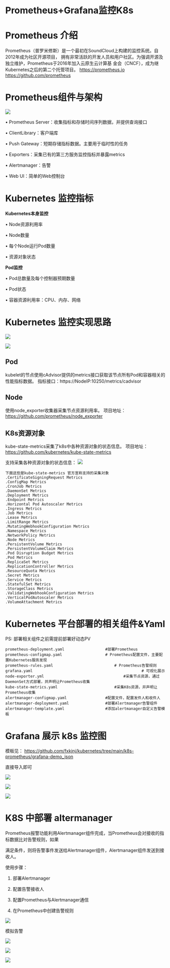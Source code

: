 

# Prometheus+Grafana监控K8s

# Prometheus 介绍

Prometheus（普罗米修斯）是一个最初在SoundCloud上构建的监控系统。自2012年成为社区开源项目，
拥有非常活跃的开发人员和用户社区。为强调开源及独立维护，Prometheus于2016年加入云原生云计算基
金会（CNCF），成为继Kubernetes之后的第二个托管项目。
https://prometheus.io
https://github.com/prometheus



# Prometheus组件与架构

![](http://jpg.fxkjnj.com/soft/prometheus/2.png)

• Prometheus Server：收集指标和存储时间序列数据，并提供查询接口

• ClientLibrary：客户端库

• Push Gateway：短期存储指标数据。主要用于临时性的任务

• Exporters：采集已有的第三方服务监控指标并暴露metrics

• Alertmanager：告警

• Web UI：简单的Web控制台

# Kubernetes 监控指标

**Kubernetes本身监控**

• Node资源利用率

• Node数量

• 每个Node运行Pod数量

• 资源对象状态



**Pod监控**

• Pod总数量及每个控制器预期数量

• Pod状态

• 容器资源利用率：CPU、内存、网络

# Kubernetes 监控实现思路

![](http://jpg.fxkjnj.com/soft/kubernetes/1.png)

![](http://jpg.fxkjnj.com/soft/kubernetes/2.png)

  

## Pod
kubelet的节点使用cAdvisor提供的metrics接口获取该节点所有Pod和容器相关的性能指标数据。
指标接口：https://NodeIP:10250/metrics/cadvisor   

## Node
使用node_exporter收集器采集节点资源利用率。
项目地址：https://github.com/prometheus/node_exporter

## K8s资源对象
kube-state-metrics采集了k8s中各种资源对象的状态信息。
项目地址：https://github.com/kubernetes/kube-state-metrics

支持采集各种资源对象的状态信息：
![](http://jpg.fxkjnj.com/soft/kubernetes/kube-state-metrics.png)


```
下面这些是kube-state-metrics 官方宣称支持的采集对象
.CertificateSigningRequest Metrics
.ConfigMap Metrics
.CronJob Metrics
.DaemonSet Metrics
.Deployment Metrics
.Endpoint Metrics
.Horizontal Pod Autoscaler Metrics
.Ingress Metrics
.Job Metrics
.Lease Metrics
.LimitRange Metrics
.MutatingWebhookConfiguration Metrics
.Namespace Metrics
.NetworkPolicy Metrics
.Node Metrics
.PersistentVolume Metrics
.PersistentVolumeClaim Metrics
.Pod Disruption Budget Metrics
.Pod Metrics
.ReplicaSet Metrics
.ReplicationController Metrics
.ResourceQuota Metrics
.Secret Metrics
.Service Metrics
.StatefulSet Metrics
.StorageClass Metrics
.ValidatingWebhookConfiguration Metrics
.VerticalPodAutoscaler Metrics
.VolumeAttachment Metrics
```


# Kubernetes 平台部署的相关组件&Yaml
PS: 部署相关组件之前需提前部署好动态PV

```
prometheus-deployment.yaml 					#部署Prometheus
prometheus-configmap.yaml 					# Prometheus配置文件，主要配置Kubernetes服务发现
prometheus-rules.yaml 							# Prometheus告警规则
grafana.yaml												# 可视化展示
node-exporter.yml 									#采集节点资源，通过DaemonSet方式部署，并声明让Prometheus收集
kube-state-metrics.yaml 						#采集K8s资源，并声明让Prometheus收集
alertmanager-configmap.yaml 				#配置文件，配置发件人和收件人
alertmanager-deployment.yaml 				#部署Alertmanager告警组件
alertmanager-template.yaml					#添加alertmanager自定义告警模板
```

# Grafana 展示 k8s 监控图

模板见： https://github.com/fxkjnj/kubernetes/tree/main/k8s-prometheus/grafana-demo_json

直接导入即可

![](http://jpg.fxkjnj.com/soft/kubernetes/dashboard-1.png)

![](http://jpg.fxkjnj.com/soft/kubernetes/dashboard-2.png)

![](http://jpg.fxkjnj.com/soft/kubernetes/dashboard-3.png)



# K8S 中部署 altermanager

Prometheus报警功能利用Alertmanager组件完成，当Prometheus会对接收的指标数据比对告警规则，如果

满足条件，则将告警事件发送给Alertmanager组件，Alertmanager组件发送到接收人。

使用步骤：

1. 部署Alertmanager

2. 配置告警接收人

3. 配置Prometheus与Alertmanager通信

4. 在Prometheus中创建告警规则

   

![](http://jpg.fxkjnj.com/soft/prometheus/alertmanager.png)

模拟告警


![](http://jpg.fxkjnj.com/soft/prometheus/alertmanager-1.jpeg)



![](http://jpg.fxkjnj.com/soft/prometheus/alertmanager-2.png)

![](http://jpg.fxkjnj.com/soft/prometheus/alertmanager-3.png)
